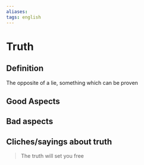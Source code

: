 ```yaml
---
aliases: 
tags: english
---
```

# Truth
## Definition

The opposite of a lie, something which can be proven

## Good Aspects

## Bad aspects

## Cliches/sayings about truth
> The truth will set you free